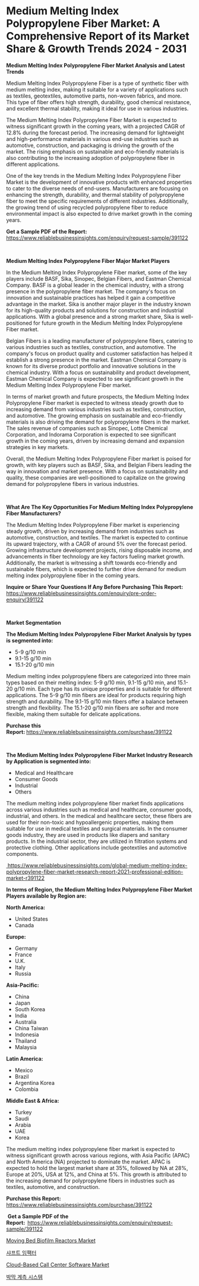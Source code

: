 <p><h1>Medium Melting Index Polypropylene Fiber Market: A Comprehensive Report of its Market Share & Growth Trends 2024 - 2031</h1></p><p><strong>Medium Melting Index Polypropylene Fiber Market Analysis and Latest Trends</strong></p>
<p><p>Medium Melting Index Polypropylene Fiber is a type of synthetic fiber with medium melting index, making it suitable for a variety of applications such as textiles, geotextiles, automotive parts, non-woven fabrics, and more. This type of fiber offers high strength, durability, good chemical resistance, and excellent thermal stability, making it ideal for use in various industries.</p><p>The Medium Melting Index Polypropylene Fiber Market is expected to witness significant growth in the coming years, with a projected CAGR of 12.8% during the forecast period. The increasing demand for lightweight and high-performance materials in various end-use industries such as automotive, construction, and packaging is driving the growth of the market. The rising emphasis on sustainable and eco-friendly materials is also contributing to the increasing adoption of polypropylene fiber in different applications.</p><p>One of the key trends in the Medium Melting Index Polypropylene Fiber Market is the development of innovative products with enhanced properties to cater to the diverse needs of end-users. Manufacturers are focusing on enhancing the strength, durability, and thermal stability of polypropylene fiber to meet the specific requirements of different industries. Additionally, the growing trend of using recycled polypropylene fiber to reduce environmental impact is also expected to drive market growth in the coming years.</p></p>
<p><strong>Get a Sample PDF of the Report:&nbsp;</strong> <a href="https://www.reliablebusinessinsights.com/enquiry/request-sample/391122">https://www.reliablebusinessinsights.com/enquiry/request-sample/391122</a></p>
<p>&nbsp;</p>
<p><strong>Medium Melting Index Polypropylene Fiber Major Market Players</strong></p>
<p><p>In the Medium Melting Index Polypropylene Fiber market, some of the key players include BASF, Sika, Sinopec, Belgian Fibers, and Eastman Chemical Company. BASF is a global leader in the chemical industry, with a strong presence in the polypropylene fiber market. The company's focus on innovation and sustainable practices has helped it gain a competitive advantage in the market. Sika is another major player in the industry known for its high-quality products and solutions for construction and industrial applications. With a global presence and a strong market share, Sika is well-positioned for future growth in the Medium Melting Index Polypropylene Fiber market.</p><p>Belgian Fibers is a leading manufacturer of polypropylene fibers, catering to various industries such as textiles, construction, and automotive. The company's focus on product quality and customer satisfaction has helped it establish a strong presence in the market. Eastman Chemical Company is known for its diverse product portfolio and innovative solutions in the chemical industry. With a focus on sustainability and product development, Eastman Chemical Company is expected to see significant growth in the Medium Melting Index Polypropylene Fiber market.</p><p>In terms of market growth and future prospects, the Medium Melting Index Polypropylene Fiber market is expected to witness steady growth due to increasing demand from various industries such as textiles, construction, and automotive. The growing emphasis on sustainable and eco-friendly materials is also driving the demand for polypropylene fibers in the market. The sales revenue of companies such as Sinopec, Lotte Chemical Corporation, and Indorama Corporation is expected to see significant growth in the coming years, driven by increasing demand and expansion strategies in key markets.</p><p>Overall, the Medium Melting Index Polypropylene Fiber market is poised for growth, with key players such as BASF, Sika, and Belgian Fibers leading the way in innovation and market presence. With a focus on sustainability and quality, these companies are well-positioned to capitalize on the growing demand for polypropylene fibers in various industries.</p></p>
<p>&nbsp;</p>
<p><strong>What Are The Key Opportunities For Medium Melting Index Polypropylene Fiber Manufacturers?</strong></p>
<p><p>The Medium Melting Index Polypropylene Fiber market is experiencing steady growth, driven by increasing demand from industries such as automotive, construction, and textiles. The market is expected to continue its upward trajectory, with a CAGR of around 5% over the forecast period. Growing infrastructure development projects, rising disposable income, and advancements in fiber technology are key factors fueling market growth. Additionally, the market is witnessing a shift towards eco-friendly and sustainable fibers, which is expected to further drive demand for medium melting index polypropylene fiber in the coming years.</p></p>
<p><strong>Inquire or Share Your Questions If Any Before Purchasing This Report:</strong> <a href="https://www.reliablebusinessinsights.com/enquiry/pre-order-enquiry/391122">https://www.reliablebusinessinsights.com/enquiry/pre-order-enquiry/391122</a></p>
<p>&nbsp;</p>
<p><strong>Market Segmentation</strong></p>
<p><strong>The Medium Melting Index Polypropylene Fiber Market Analysis by types is segmented into:</strong></p>
<p><ul><li>5-9 g/10 min</li><li>9.1-15 g/10 min</li><li>15.1-20 g/10 min</li></ul></p>
<p><p>Medium melting index polypropylene fibers are categorized into three main types based on their melting index: 5-9 g/10 min, 9.1-15 g/10 min, and 15.1-20 g/10 min. Each type has its unique properties and is suitable for different applications. The 5-9 g/10 min fibers are ideal for products requiring high strength and durability. The 9.1-15 g/10 min fibers offer a balance between strength and flexibility. The 15.1-20 g/10 min fibers are softer and more flexible, making them suitable for delicate applications.</p></p>
<p><strong>Purchase this Report:&nbsp;</strong><a href="https://www.reliablebusinessinsights.com/purchase/391122">https://www.reliablebusinessinsights.com/purchase/391122</a></p>
<p>&nbsp;</p>
<p><strong>The Medium Melting Index Polypropylene Fiber Market Industry Research by Application is segmented into:</strong></p>
<p><ul><li>Medical and Healthcare</li><li>Consumer Goods</li><li>Industrial</li><li>Others</li></ul></p>
<p><p>The medium melting index polypropylene fiber market finds applications across various industries such as medical and healthcare, consumer goods, industrial, and others. In the medical and healthcare sector, these fibers are used for their non-toxic and hypoallergenic properties, making them suitable for use in medical textiles and surgical materials. In the consumer goods industry, they are used in products like diapers and sanitary products. In the industrial sector, they are utilized in filtration systems and protective clothing. Other applications include geotextiles and automotive components.</p></p>
<p><a href="https://www.reliablebusinessinsights.com/global-medium-melting-index-polypropylene-fiber-market-research-report-2021-professional-edition-market-r391122">&nbsp;https://www.reliablebusinessinsights.com/global-medium-melting-index-polypropylene-fiber-market-research-report-2021-professional-edition-market-r391122</a></p>
<p><strong>In terms of Region, the Medium Melting Index Polypropylene Fiber Market Players available by Region are:</strong></p>
<p>
    <p> <strong> North America: </strong>
        <ul>
            <li>United States</li>
            <li>Canada</li>
        </ul>
        </p> 
    <p> <strong> Europe: </strong>
        <ul>
            <li>Germany</li>
            <li>France</li>
            <li>U.K.</li>
            <li>Italy</li>
            <li>Russia</li>
        </ul>
        </p> 
    <p> <strong> Asia-Pacific: </strong>
        <ul>
            <li>China</li>
            <li>Japan</li>
            <li>South Korea</li>
            <li>India</li>
            <li>Australia</li>
            <li>China Taiwan</li>
            <li>Indonesia</li>
            <li>Thailand</li>
            <li>Malaysia</li>
        </ul>
        </p> 
    <p> <strong> Latin America: </strong>
        <ul>
            <li>Mexico</li>
            <li>Brazil</li>
            <li>Argentina Korea</li>
            <li>Colombia</li>
        </ul>
        </p> 
    <p> <strong> Middle East & Africa: </strong>
        <ul>
            <li>Turkey</li>
            <li>Saudi</li>
            <li>Arabia</li>
            <li>UAE</li>
            <li>Korea</li>
        </ul>
    </p>
    </p>
<p><p>The medium melting index polypropylene fiber market is expected to witness significant growth across various regions, with Asia Pacific (APAC) and North America (NA) projected to dominate the market. APAC is expected to hold the largest market share at 35%, followed by NA at 28%, Europe at 20%, USA at 12%, and China at 5%. This growth is attributed to the increasing demand for polypropylene fibers in industries such as textiles, automotive, and construction.</p></p>
<p><strong>Purchase this Report: </strong><a href="https://www.reliablebusinessinsights.com/purchase/391122">https://www.reliablebusinessinsights.com/purchase/391122</a></p>
<p>&nbsp;<strong>Get a Sample PDF of the Report:&nbsp;&nbsp;</strong><a href="https://www.reliablebusinessinsights.com/enquiry/request-sample/391122">https://www.reliablebusinessinsights.com/enquiry/request-sample/391122</a></p>
<p><strong></strong></p>
<p><p><a href="https://github.com/tamvrosiya/Market-Research-Report-List-4/blob/main/moving-bed-biofilm-reactors-market.md">Moving Bed Biofilm Reactors Market</a></p><p><a href="https://medium.com/@sherlock567567/%EA%B8%80%EB%A1%9C%EB%B2%8C-%EC%83%A4%ED%94%84%ED%8A%B8-%EC%9D%B8%ED%8C%A9%ED%84%B0-%EC%82%B0%EC%97%85-%EC%9C%A0%ED%98%95-%EC%9D%91%EC%9A%A9-%EB%B6%84%EC%95%BC-%EC%8B%9C%EC%9E%A5-%EC%B0%B8%EA%B0%80%EC%9E%90-%EC%A7%80%EC%97%AD%EB%B3%84-%EC%84%B1%EC%9E%A5-%EB%B6%84%EC%84%9D-%EB%AF%B8%EB%9E%98-%EC%8B%9C%EB%82%98%EB%A6%AC%EC%98%A4-2024-2031-085af7e35564">샤프트 임팩터</a></p><p><a href="https://github.com/changoleonlaverguenzanoexiste/Market-Research-Report-List-3/blob/main/cloud-based-call-center-software-market.md">Cloud-Based Call Center Software Market</a></p><p><a href="https://medium.com/@willislebsack/%EC%96%87%EC%9D%80-%EB%A7%89-%EA%B3%84%EC%B8%A1-%EC%8B%9C%EC%8A%A4%ED%85%9C-%EC%8B%9C%EC%9E%A5-%EB%8F%99%ED%96%A5-%EB%B0%8F-%EB%B6%84%EC%84%9D-%EB%AF%B8%EB%9E%98-%EC%84%B1%EC%9E%A5%EC%9D%98-%EA%B8%B0%ED%9A%8C%EC%99%80-%EB%8F%84%EC%A0%84-2024-2031-28ab952da341">박막 계측 시스템</a></p></p>